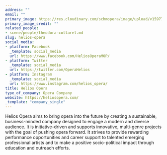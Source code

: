 ```yaml
---
address: ""
email: ""
primary_image: https://res.cloudinary.com/schmopera/image/upload/v1597785631/media/2020/08/Logo-HeliosOpera_lonqen.png
primary_image_credit: ""
related_people:
- scene/people/theodora-cottarel.md
slug: helios-opera
social_media:
- platform: Facebook
  _template: social_media
  url: https://www.facebook.com/HeliosOperaMOP/
- platform: Twitter
  _template: social_media
  url: https://twitter.com/OperaHelios
- platform: Instagram
  _template: social_media
  url: https://www.instagram.com/helios_opera/
title: Helios Opera
type_of_company: Opera Company
website: https://heliosopera.com/
_template: "company_single"
---
```

Helios Opera aims to bring opera into the future by creating a sustainable, business-minded company designed to engage a modern and diverse audience. It is initiative-driven and supports innovative, multi-genre projects with the goal of pushing opera forward. It strives to provide rewarding performance opportunities and career support to talented emerging professional artists and to make a positive socio-political impact through education and outreach efforts.